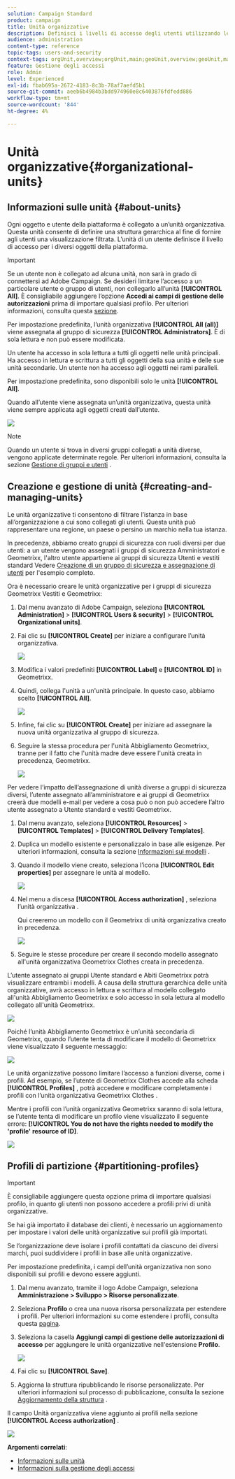 ```yaml
---
solution: Campaign Standard
product: campaign
title: Unità organizzative
description: Definisci i livelli di accesso degli utenti utilizzando le unità organizzative.
audience: administration
content-type: reference
topic-tags: users-and-security
context-tags: orgUnit,overview;orgUnit,main;geoUnit,overview;geoUnit,main
feature: Gestione degli accessi
role: Admin
level: Experienced
exl-id: fbab695a-2672-4183-8c3b-78af7aefd5b1
source-git-commit: aeeb6b4984b3bdd974960e8c6403876fdfedd886
workflow-type: tm+mt
source-wordcount: '844'
ht-degree: 4%

---
```


# Unità organizzative{#organizational-units}

## Informazioni sulle unità {#about-units}

Ogni oggetto e utente della piattaforma è collegato a un’unità organizzativa. Questa unità consente di definire una struttura gerarchica al fine di fornire agli utenti una visualizzazione filtrata. L’unità di un utente definisce il livello di accesso per i diversi oggetti della piattaforma.

>[!IMPORTANT]
>
>Se un utente non è collegato ad alcuna unità, non sarà in grado di connettersi ad Adobe Campaign. Se desideri limitare l’accesso a un particolare utente o gruppo di utenti, non collegarlo all’unità **[!UICONTROL All]**. È consigliabile aggiungere l’opzione **Accedi ai campi di gestione delle autorizzazioni** prima di importare qualsiasi profilo. Per ulteriori informazioni, consulta questa [sezione](../../administration/using/organizational-units.md#partitioning-profiles).
>
>Per impostazione predefinita, l’unità organizzativa **[!UICONTROL All (all)]** viene assegnata al gruppo di sicurezza **[!UICONTROL Administrators]**. È di sola lettura e non può essere modificata.

Un utente ha accesso in sola lettura a tutti gli oggetti nelle unità principali. Ha accesso in lettura e scrittura a tutti gli oggetti della sua unità e delle sue unità secondarie. Un utente non ha accesso agli oggetti nei rami paralleli.

Per impostazione predefinita, sono disponibili solo le unità **[!UICONTROL All]**.

Quando all’utente viene assegnata un’unità organizzativa, questa unità viene sempre applicata agli oggetti creati dall’utente.

![](assets/user_management_2.png)

>[!NOTE]
>
>Quando un utente si trova in diversi gruppi collegati a unità diverse, vengono applicate determinate regole. Per ulteriori informazioni, consulta la sezione [Gestione di gruppi e utenti](../../administration/using/managing-groups-and-users.md) .

## Creazione e gestione di unità {#creating-and-managing-units}

Le unità organizzative ti consentono di filtrare l’istanza in base all’organizzazione a cui sono collegati gli utenti. Questa unità può rappresentare una regione, un paese o persino un marchio nella tua istanza.

In precedenza, abbiamo creato gruppi di sicurezza con ruoli diversi per due utenti: a un utente vengono assegnati i gruppi di sicurezza Amministratori e Geometrixx, l&#39;altro utente appartiene ai gruppi di sicurezza Utenti e vestiti standard Vedere [Creazione di un gruppo di sicurezza e assegnazione di utenti](../../administration/using/managing-groups-and-users.md#creating-a-security-group-and-assigning-users) per l&#39;esempio completo.

Ora è necessario creare le unità organizzative per i gruppi di sicurezza Geometrixx Vestiti e Geometrixx:

1. Dal menu avanzato di Adobe Campaign, seleziona **[!UICONTROL Administration]** > **[!UICONTROL Users & security]** > **[!UICONTROL Organizational units]**.
1. Fai clic su **[!UICONTROL Create]** per iniziare a configurare l’unità organizzativa.

   ![](assets/manage_units_1.png)

1. Modifica i valori predefiniti **[!UICONTROL Label]** e **[!UICONTROL ID]** in Geometrixx.
1. Quindi, collega l&#39;unità a un&#39;unità principale. In questo caso, abbiamo scelto **[!UICONTROL All]**.

   ![](assets/manage_units_2.png)

1. Infine, fai clic su **[!UICONTROL Create]** per iniziare ad assegnare la nuova unità organizzativa al gruppo di sicurezza.
1. Seguire la stessa procedura per l&#39;unità Abbigliamento Geometrixx, tranne per il fatto che l&#39;unità madre deve essere l&#39;unità creata in precedenza, Geometrixx.

   ![](assets/manage_units_3.png)

Per vedere l’impatto dell’assegnazione di unità diverse a gruppi di sicurezza diversi, l’utente assegnato all’amministratore e ai gruppi di Geometrixx creerà due modelli e-mail per vedere a cosa può o non può accedere l’altro utente assegnato a Utente standard e vestiti Geometrixx.

1. Dal menu avanzato, seleziona **[!UICONTROL Resources]** > **[!UICONTROL Templates]** > **[!UICONTROL Delivery Templates]**.
1. Duplica un modello esistente e personalizzalo in base alle esigenze. Per ulteriori informazioni, consulta la sezione [Informazioni sui modelli](../../start/using/marketing-activity-templates.md) .
1. Quando il modello viene creato, seleziona l’icona **[!UICONTROL Edit properties]** per assegnare le unità al modello.

   ![](assets/manage_units_6.png)

1. Nel menu a discesa **[!UICONTROL Access authorization]** , seleziona l’unità organizzativa .

   Qui creeremo un modello con il Geometrixx di unità organizzativa creato in precedenza.

   ![](assets/manage_units_5.png)

1. Seguire le stesse procedure per creare il secondo modello assegnato all&#39;unità organizzativa Geometrixx Clothes creata in precedenza.

L’utente assegnato ai gruppi Utente standard e Abiti Geometrixx potrà visualizzare entrambi i modelli. A causa della struttura gerarchica delle unità organizzative, avrà accesso in lettura e scrittura al modello collegato all&#39;unità Abbigliamento Geometrixx e solo accesso in sola lettura al modello collegato all&#39;unità Geometrixx.

![](assets/manage_units_7.png)

Poiché l’unità Abbigliamento Geometrixx è un’unità secondaria di Geometrixx, quando l’utente tenta di modificare il modello di Geometrixx viene visualizzato il seguente messaggio:

![](assets/manage_units_8.png)

Le unità organizzative possono limitare l’accesso a funzioni diverse, come i profili. Ad esempio, se l’utente di Geometrixx Clothes accede alla scheda **[!UICONTROL Profiles]** , potrà accedere e modificare completamente i profili con l’unità organizzativa Geometrixx Clothes .

Mentre i profili con l’unità organizzativa Geometrixx saranno di sola lettura, se l’utente tenta di modificare un profilo viene visualizzato il seguente errore: **[!UICONTROL You do not have the rights needed to modify the 'profile' resource of ID]**.

![](assets/manage_units_10.png)

## Profili di partizione {#partitioning-profiles}

>[!IMPORTANT]
>
>È consigliabile aggiungere questa opzione prima di importare qualsiasi profilo, in quanto gli utenti non possono accedere a profili privi di unità organizzative.
>
>Se hai già importato il database dei clienti, è necessario un aggiornamento per impostare i valori delle unità organizzative sui profili già importati.

Se l’organizzazione deve isolare i profili contattati da ciascuno dei diversi marchi, puoi suddividere i profili in base alle unità organizzative.

Per impostazione predefinita, i campi dell’unità organizzativa non sono disponibili sui profili e devono essere aggiunti.

1. Dal menu avanzato, tramite il logo Adobe Campaign, seleziona **Amministrazione > Sviluppo > Risorse personalizzate**.
1. Seleziona **Profilo** o crea una nuova risorsa personalizzata per estendere i profili. Per ulteriori informazioni su come estendere i profili, consulta questa [pagina](../../developing/using/extending-the-profile-resource-with-a-new-field.md#step-1--extend-the-profile-resource).
1. Seleziona la casella **Aggiungi campi di gestione delle autorizzazioni di accesso** per aggiungere le unità organizzative nell&#39;estensione **Profilo**.

   ![](assets/user_management_9.png)

1. Fai clic su **[!UICONTROL Save]**.
1. Aggiorna la struttura ripubblicando le risorse personalizzate. Per ulteriori informazioni sul processo di pubblicazione, consulta la sezione [Aggiornamento della struttura](../../developing/using/updating-the-database-structure.md) .

Il campo Unità organizzativa viene aggiunto ai profili nella sezione **[!UICONTROL Access authorization]** .

![](assets/user_management_10.png)

**Argomenti correlati**:

* [Informazioni sulle unità](../../administration/using/organizational-units.md#about-units)
* [Informazioni sulla gestione degli accessi](../../administration/using/about-access-management.md)
